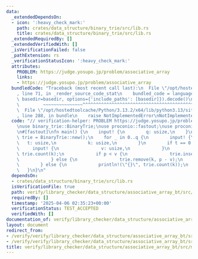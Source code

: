 ```yaml
---
data:
  _extendedDependsOn:
  - icon: ':heavy_check_mark:'
    path: crates/data_structure/binary_trie/src/lib.rs
    title: crates/data_structure/binary_trie/src/lib.rs
  _extendedRequiredBy: []
  _extendedVerifiedWith: []
  _isVerificationFailed: false
  _pathExtension: rs
  _verificationStatusIcon: ':heavy_check_mark:'
  attributes:
    PROBLEM: https://judge.yosupo.jp/problem/associative_array
    links:
    - https://judge.yosupo.jp/problem/associative_array
  bundledCode: "Traceback (most recent call last):\n  File \"/opt/hostedtoolcache/Python/3.13.2/x64/lib/python3.13/site-packages/onlinejudge_verify/documentation/build.py\"\
    , line 71, in _render_source_code_stat\n    bundled_code = language.bundle(stat.path,\
    \ basedir=basedir, options={'include_paths': [basedir]}).decode()\n          \
    \         ~~~~~~~~~~~~~~~^^^^^^^^^^^^^^^^^^^^^^^^^^^^^^^^^^^^^^^^^^^^^^^^^^^^^^^^^^^^^^^^^^\n\
    \  File \"/opt/hostedtoolcache/Python/3.13.2/x64/lib/python3.13/site-packages/onlinejudge_verify/languages/rust.py\"\
    , line 288, in bundle\n    raise NotImplementedError\nNotImplementedError\n"
  code: "// verification-helper: PROBLEM https://judge.yosupo.jp/problem/associative_array\n\
    \nuse binary_trie::BinaryTrie;\nuse proconio::fastout;\nuse proconio::input;\n\
    \n#[fastout]\nfn main() {\n    input! {\n        q: usize,\n    }\n    let mut\
    \ trie = BinaryTrie::new();\n    for _ in 0..q {\n        input! {\n         \
    \   t: usize,\n            k: usize,\n        }\n        if t == 0 {\n       \
    \     input! {\n                v: usize,\n            }\n            let p =\
    \ trie.count(k);\n            if p < v {\n                trie.insert(k, v - p);\n\
    \            } else {\n                trie.remove(k, p - v);\n            }\n\
    \        } else {\n            println!(\"{}\", trie.count(k));\n        }\n \
    \   }\n}\n"
  dependsOn:
  - crates/data_structure/binary_trie/src/lib.rs
  isVerificationFile: true
  path: verify/library_checker/data_structure/associative_array_bt/src/main.rs
  requiredBy: []
  timestamp: '2025-04-06 02:35:23+00:00'
  verificationStatus: TEST_ACCEPTED
  verifiedWith: []
documentation_of: verify/library_checker/data_structure/associative_array_bt/src/main.rs
layout: document
redirect_from:
- /verify/verify/library_checker/data_structure/associative_array_bt/src/main.rs
- /verify/verify/library_checker/data_structure/associative_array_bt/src/main.rs.html
title: verify/library_checker/data_structure/associative_array_bt/src/main.rs
---
```

